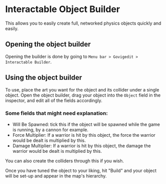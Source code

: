 # Interactable Object Builder

This allows you to easily create full, networked physics objects quickly and easily. 

## Opening the object builder

Opening the builder is done by going to `Menu bar > Govigedit > Interactable Builder`.

## Using the object builder

To use, place the art you want for the object and its collider under a single object. Open the object builder, drag your object into the `Object` field in the inspector, and edit all of the fields accordingly. 

### Some fields that might need explanation:

* Will Be Spawned: tick this if the object will be spawned while the game is running, by a cannon for example. 
* Force Multiplier: If a warrior is hit by this object, the force the warrior would be dealt is multiplied by this. 
* Damage Multiplier: If a warrior is hit by this object, the damage the warrior would be dealt is multiplied by this. 

You can also create the colliders through this if you wish. 

Once you have tuned the object to your liking, hit "Build" and your object will be set-up and appear in the map's hierarchy. 
